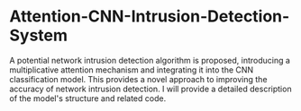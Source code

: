 # Attention-CNN-Intrusion-Detection-System
A potential network intrusion detection algorithm is proposed, introducing a multiplicative attention mechanism and integrating it into the CNN classification model. This provides a novel approach to improving the accuracy of network intrusion detection. I will provide a detailed description of the model's structure and related code.
